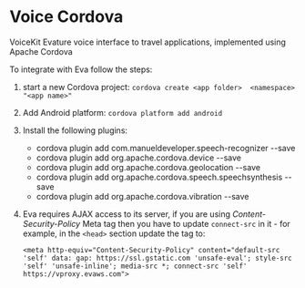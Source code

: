 # Voice Cordova
VoiceKit Evature voice interface to travel applications, implemented using Apache Cordova

To integrate with Eva follow the steps:

1. start a new Cordova project:   `cordova create <app folder>  <namespace> "<app name>"`

2. Add Android platform:  `cordova platform add android`
3. Install the following plugins:
     * cordova plugin add com.manueldeveloper.speech-recognizer --save
     * cordova plugin add org.apache.cordova.device --save
     * cordova plugin add org.apache.cordova.geolocation --save
     * cordova plugin add org.apache.cordova.speech.speechsynthesis --save
     * cordova plugin add org.apache.cordova.vibration --save

4. Eva requires AJAX access to its server, if you are using _Content-Security-Policy_ Meta tag then you have to update `connect-src` in it - for example, in the `<head>` section update the tag to:

    `<meta http-equiv="Content-Security-Policy" content="default-src 'self' data: gap: https://ssl.gstatic.com 'unsafe-eval'; style-src 'self' 'unsafe-inline'; media-src *; connect-src 'self' https://vproxy.evaws.com">`
